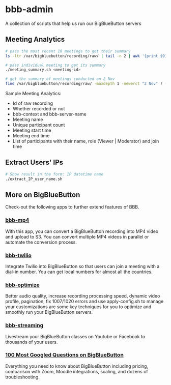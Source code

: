 # bbb-admin
A collection of scripts that help us run our BigBlueButton servers

## Meeting Analytics

```sh
# pass the most recent 10 meetings to get their summary
ls -ltr /var/bigbluebutton/recording/raw/ | tail -n 2 | awk '{print $9}' | xargs  -l ./meeting_summary.sh

# pass individual meeting to get its summary
./meeting_summary.sh <meeting-id>

# get the summary of meetings conducted on 2 Nov
find /var/bigbluebutton/recording/raw/ -maxdepth 1 -newerct "2 Nov" ! -newerct "3 Nov" -printf "%f\n" | xargs  -l ./meeting_summary.sh 
```

Sample Meeting Analytics:
* Id of raw recording
* Whether recorded or not
* bbb-context and bbb-server-name
* Meeting name
* Unique participant count
* Meeting start time
* Meeting end time
* List of participants with their name, role (Viewer | Moderator) and join time

## Extract Users' IPs

```sh
# Show result in the form: IP datetime name
./extract_IP_user_name.sh
```

## More on BigBlueButton

Check-out the following apps to further extend features of BBB.

### [bbb-mp4](https://github.com/manishkatyan/bbb-mp4)
With this app, you can convert a BigBlueButton recording into MP4 video and upload to S3. You can convert multiple MP4 videos in parallel or automate the conversion process.

### [bbb-twilio](https://github.com/manishkatyan/bbb-twilio)

Integrate Twilio into BigBlueButton so that users can join a meeting with a dial-in number. You can get local numbers for almost all the countries.

### [bbb-optimize](https://github.com/manishkatyan/bbb-customize)

Better audio quality, increase recording processing speed, dynamic video profile, pagination, fix 1007/1020 errors and use apply-config.sh to manage your customizations are some key techniques for you to optimize and smoothly run your BigBlueButton servers.

### [bbb-streaming](https://github.com/manishkatyan/bbb-streaming)

Livestream your BigBlueButton classes on Youtube or Facebook to thousands of your users.

### [100 Most Googled Questions on BigBlueButton](https://higheredlab.com/bigbluebutton-guide/)

Everything you need to know about BigBlueButton including pricing, comparison with Zoom, Moodle integrations, scaling, and dozens of troubleshooting.
